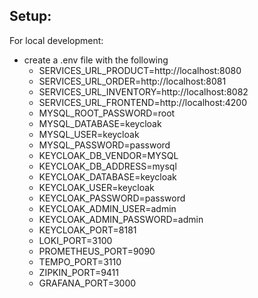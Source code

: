 ## Setup:

For local development:
- create a .env file with the following
    - SERVICES_URL_PRODUCT=http://localhost:8080
    - SERVICES_URL_ORDER=http://localhost:8081
    - SERVICES_URL_INVENTORY=http://localhost:8082
    - SERVICES_URL_FRONTEND=http://localhost:4200
    - MYSQL_ROOT_PASSWORD=root
    - MYSQL_DATABASE=keycloak
    - MYSQL_USER=keycloak
    - MYSQL_PASSWORD=password
    - KEYCLOAK_DB_VENDOR=MYSQL
    - KEYCLOAK_DB_ADDRESS=mysql
    - KEYCLOAK_DATABASE=keycloak
    - KEYCLOAK_USER=keycloak
    - KEYCLOAK_PASSWORD=password
    - KEYCLOAK_ADMIN_USER=admin
    - KEYCLOAK_ADMIN_PASSWORD=admin
    - KEYCLOAK_PORT=8181
    - LOKI_PORT=3100
    - PROMETHEUS_PORT=9090
    - TEMPO_PORT=3110
    - ZIPKIN_PORT=9411
    - GRAFANA_PORT=3000

